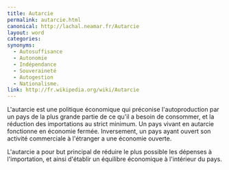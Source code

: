 ```yaml
---
title: Autarcie
permalink: autarcie.html
canonical: http://lachal.neamar.fr/Autarcie
layout: word
categories:
synonyms:
  - Autosuffisance
  - Autonomie
  - Indépendance
  - Souveraineté
  - Autogestion
  - Nationalisme.
link: http://fr.wikipedia.org/wiki/Autarcie
---
```


L'autarcie est une politique économique qui préconise l'autoproduction par un pays de la plus grande partie de ce qu'il a besoin de consommer, et la réduction des importations au strict minimum. Un pays vivant en autarcie fonctionne en économie fermée. Inversement, un pays ayant ouvert son activité commerciale à l'étranger a une économie ouverte.

L'autarcie a pour but principal de réduire le plus possible les dépenses à l'importation, et ainsi d'établir un équilibre économique à l'intérieur du pays.

